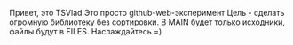 Привет, это TSVlad
Это просто github-web-эксперимент
Цель - сделать огромную библиотеку без сортировки.
В MAIN будет только исходники, файлы будут в FILES.
Наслаждайтесь =)
